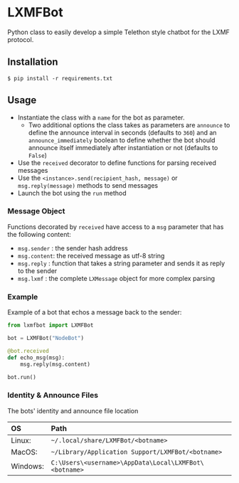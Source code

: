 # LXMFBot

Python class to easily develop a simple Telethon style chatbot for the LXMF protocol.

## Installation

```
$ pip install -r requirements.txt
```

## Usage

- Instantiate the class with a `name` for the bot as parameter. 
  - Two additional options the class takes as parameters are `announce` to define the announce interval in seconds (defaults to `360`) and an `announce_immediately` boolean to define whether the bot should announce itself immediately after instantiation or not (defaults to `False`)
- Use the `received` decorator to define functions for parsing received messages
- Use the `<instance>.send(recipient_hash, message)` or `msg.reply(message)` methods to send messages
- Launch the bot using the `run` method

### Message Object

Functions decorated by `received` have access to a `msg` parameter that has the following content:

- `msg.sender` : the sender hash address
- `msg.content`: the received message as utf-8 string
- `msg.reply` : function that takes a string parameter and sends it as reply to the sender
- `msg.lxmf` : the complete `LXMessage` object for more complex parsing

### Example

Example of a bot that echos a message back to the sender:

```Python
from lxmfbot import LXMFBot

bot = LXMFBot("NodeBot")

@bot.received
def echo_msg(msg):
    msg.reply(msg.content)

bot.run()
```

### Identity & Announce Files

The bots' identity and announce file location

| OS | Path |
|:-- |:--- |
| Linux: | `~/.local/share/LXMFBot/<botname>` |
| MacOS: | `~/Library/Application Support/LXMFBot/<botname>` |
| Windows: | `C:\Users\<username>\AppData\Local\LXMFBot\<botname>` |